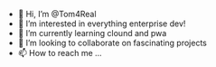- 👋 Hi, I’m @Tom4Real
- 👀 I’m interested in everything enterprise dev!
- 🌱 I’m currently learning clound and pwa
- 💞️ I’m looking to collaborate on fascinating projects
- 📫 How to reach me ...

<!---
Tom4Real/Tom4Real is a ✨ special ✨ repository because its `README.md` (this file) appears on your GitHub profile.
You can click the Preview link to take a look at your changes.
--->
